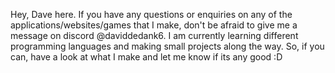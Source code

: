 Hey, Dave here. If you have any questions or enquiries on any of the applications/websites/games that I make, don't be afraid to give me a message on discord @daviddedank6. 
I am currently learning different programming languages and making small projects along the way. So, if you can, have a look at what I make and let me know if its any good :D
